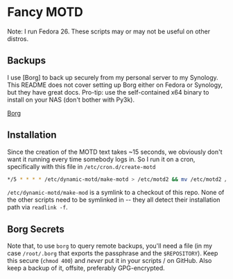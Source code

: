 # Fancy MOTD

Note: I run Fedora 26. These scripts may or may not be useful on other distros.

## Backups

I use [Borg] to back up securely from my personal server to my Synology. This
README does not cover setting up Borg either on Fedora or Synology, but they
have great docs. Pro-tip: use the self-contained x64 binary to install on your
NAS (don't bother with Py3k).

[Borg](https://borgbackup.readthedocs.io/en/stable/)

## Installation

Since the creation of the MOTD text takes ~15 seconds, we obviously don't want
it running every time somebody logs in. So I run it on a cron, specifically with
this file in `/etc/cron.d/create-motd`

```bash
*/5 * * * * /etc/dynamic-motd/make-motd > /etc/motd2 && mv /etc/motd2 /etc/motd
```

`/etc/dynamic-motd/make-mod` is a symlink to a checkout of this repo. None of
the other scripts need to be symlinked in -- they all detect their installation
path via `readlink -f`.

## Borg Secrets

Note that, to use `borg` to query remote backups, you'll need a file (in my
case `/root/.borg` that exports the passphrase and the `$REPOSITORY`). Keep
this secure (`chmod 400`) and *never* put it in your scripts / on GitHub. Also
keep a backup of it, offsite, preferably GPG-encrypted.
